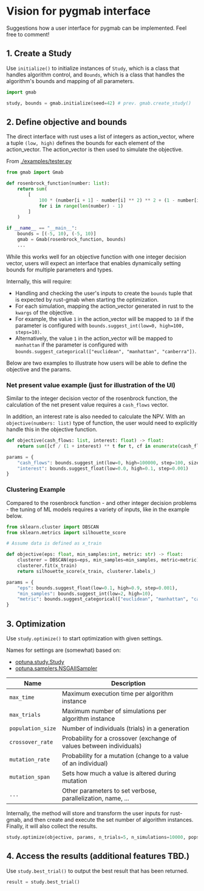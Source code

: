# Vision for pygmab interface
Suggestions how a user interface for pygmab can be implemented. Feel free to comment!

## 1. Create a Study

Use `initialize()` to initialize instances of `Study`, which is a class that handles algorithm
control, and `Bounds`, which is a class that handles the algorithm's bounds and mapping of all parameters.

```python
import gmab

study, bounds = gmab.initialize(seed=42) # prev. gmab.create_study()
```

## 2. Define objective and bounds

The direct interface with rust uses a list of integers as action_vector, where a tuple `(low, high)`
defines the bounds for each element of the action_vector. The action_vector is then used to
simulate the objective.

From [./examples/tester.py](https://github.com/E-MAB/GMAB/blob/add-pygmab-readme/examples/tester.py)

```python
from gmab import Gmab

def rosenbrock_function(number: list):
    return sum(
        [
            100 * (number[i + 1] - number[i] ** 2) ** 2 + (1 - number[i]) ** 2
            for i in range(len(number) - 1)
        ]
    )

if __name__ == "__main__":
    bounds = [(-5, 10), (-5, 10)]
    gmab = Gmab(rosenbrock_function, bounds)
    ...
```

While this works well for an objective function with one integer decision vector, users will
expect an interface that enables dynamically setting bounds for multiple parameters and types.

Internally, this will require:

* Handling and checking the user's inputs to create the `bounds` tuple that is expected by
rust-gmab when starting the optimization.
* For each simulation, mapping the action_vector generated in rust to the `kwargs` of the objective.
* For example, the value `1` in the action_vector will be mapped to `10` if the parameter is
configured with `bounds.suggest_int(low=0, high=100, steps=10)`.
* Alternatively, the value `1` in the action_vector will be mapped to `manhattan` if the
parameter is configured with `bounds.suggest_categorical(["euclidean", "manhattan", "canberra"])`.

Below are two examples to illustrate how users will be able to define the objective and the
params.

### Net present value example (just for illustration of the UI)

Similar to the integer decision vector of the rosenbrock function, the calculation of the net present
value requires a `cash_flows` vector.

In addition, an interest rate is also needed to calculate the NPV. With an `objective(numbers: list)`
type of function, the user would need to explicitly handle this in the objective function.

```python
def objective(cash_flows: list, interest: float) -> float:
    return sum([cf / (1 + interest) ** t for t, cf in enumerate(cash_flows)])

params = {
    "cash_flows": bounds.suggest_int(low=0, high=100000, step=100, size=3),
    "interest": bounds.suggest_float(low=0.0, high=0.1, step=0.001)
}
```

### Clustering Example

Compared to the rosenbrock function - and other integer decision problems - the tuning of
ML models requires a variety of inputs, like in the example below.

```python
from sklearn.cluster import DBSCAN
from sklearn.metrics import silhouette_score

# Assume data is defined as x_train

def objective(eps: float, min_samples:int, metric: str) -> float:
    clusterer = DBSCAN(eps=eps, min_samples=min_samples, metric=metric)
    clusterer.fit(x_train)
    return silhouette_score(x_train, clusterer.labels_)

params = {
    "eps": bounds.suggest_float(low=0.1, high=0.9, step=0.001),
    "min_samples": bounds.suggest_int(low=2, high=10),
    "metric": bounds.suggest_categorical(["euclidean", "manhattan", "canberra"]),
}
```

## 3. Optimization

Use `study.optimize()` to start optimization with given settings.

Names for settings are (somewhat) based on:

* [optuna.study.Study](https://optuna.readthedocs.io/en/stable/reference/generated/optuna.study.Study.html#optuna.study.Study)
* [optuna.samplers.NSGAIISampler](https://optuna.readthedocs.io/en/stable/reference/samplers/generated/optuna.samplers.NSGAIISampler.html)


| Name              | Description                                                             |
|-------------------|-------------------------------------------------------------------------|
| `max_time`        | Maximum execution time per algorithm instance                           |
| `max_trials`      | Maximum number of simulations per algorithm instance                    |
| `population_size` | Number of individuals (trials) in a generation                          |
| `crossover_rate`  | Probability for a crossover (exchange of values between individuals)    |
| `mutation_rate`   | Probability for a mutation (change to a value of an individual)         |
| `mutation_span`   | Sets how much a value is altered during mutation                        |
| `...`             | Other parameters to set verbose, parallelization, name, ...             |


Internally, the method will store and transform the user inputs for rust-gmab, and then create
and execute the set number of algorithm instances. Finally, it will also collect the results.

```python
study.optimize(objective, params, n_trials=5, n_simulations=10000, popsize=100, ...)
```

## 4. Access the results (additional features TBD.)

Use `study.best_trial()` to output the best result that has been returned.

```python
result = study.best_trial()

```
